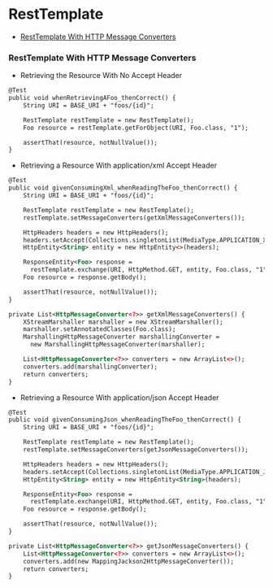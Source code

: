 # RestTemplate

- [RestTemplate With HTTP Message Converters](#HTTP_message_converters) 




### <a name='HTTP_message_converters'> RestTemplate With HTTP Message Converters </a>

- Retrieving the Resource With No Accept Header 
```xml
@Test
public void whenRetrievingAFoo_thenCorrect() {
    String URI = BASE_URI + "foos/{id}";

    RestTemplate restTemplate = new RestTemplate();
    Foo resource = restTemplate.getForObject(URI, Foo.class, "1");

    assertThat(resource, notNullValue());
}
```


- Retrieving a Resource With application/xml Accept Header 
```xml
@Test
public void givenConsumingXml_whenReadingTheFoo_thenCorrect() {
    String URI = BASE_URI + "foos/{id}";

    RestTemplate restTemplate = new RestTemplate();
    restTemplate.setMessageConverters(getXmlMessageConverters());

    HttpHeaders headers = new HttpHeaders();
    headers.setAccept(Collections.singletonList(MediaType.APPLICATION_XML));
    HttpEntity<String> entity = new HttpEntity<>(headers);

    ResponseEntity<Foo> response = 
      restTemplate.exchange(URI, HttpMethod.GET, entity, Foo.class, "1");
    Foo resource = response.getBody();

    assertThat(resource, notNullValue());
}

private List<HttpMessageConverter<?>> getXmlMessageConverters() {
    XStreamMarshaller marshaller = new XStreamMarshaller();
    marshaller.setAnnotatedClasses(Foo.class);
    MarshallingHttpMessageConverter marshallingConverter = 
      new MarshallingHttpMessageConverter(marshaller);

    List<HttpMessageConverter<?>> converters = new ArrayList<>();
    converters.add(marshallingConverter);
    return converters;
}
```

- Retrieving a Resource With application/json Accept Header 
```xml
@Test
public void givenConsumingJson_whenReadingTheFoo_thenCorrect() {
    String URI = BASE_URI + "foos/{id}";

    RestTemplate restTemplate = new RestTemplate();
    restTemplate.setMessageConverters(getJsonMessageConverters());

    HttpHeaders headers = new HttpHeaders();
    headers.setAccept(Collections.singletonList(MediaType.APPLICATION_JSON));
    HttpEntity<String> entity = new HttpEntity<String>(headers);

    ResponseEntity<Foo> response = 
      restTemplate.exchange(URI, HttpMethod.GET, entity, Foo.class, "1");
    Foo resource = response.getBody();

    assertThat(resource, notNullValue());
}

private List<HttpMessageConverter<?>> getJsonMessageConverters() {
    List<HttpMessageConverter<?>> converters = new ArrayList<>();
    converters.add(new MappingJackson2HttpMessageConverter());
    return converters;
}
```

